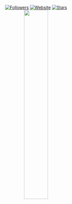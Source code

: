 <p align=center>  
  <a href="https://github.com/zurlyy?tab=followers"><img alt="Followers" src="https://img.shields.io/github/followers/zurlyy?style=for-the-badge&logoColor=ffffff&labelColor=000000&color=000000"></a>
 <a href="https://zurly.me"><img alt="Website" src="https://img.shields.io/website?up_message=zurly.me%20is%20up&up_color=000000&down_message=zurly.me%20is%20down&down_color=FF0000&url=https%3A%2F%2Fzurly.me&style=for-the-badge&labelColor=000000"></a>
  <a href="https://github.com/zurlyy?tab=stars"><img alt="Stars" src="https://img.shields.io/github/stars/zurlyy?style=for-the-badge&logoColor=ffffff&labelColor=000000&color=000000"></a>
 <br>  
<!--   <a href="https://discord.com/users/745631824163766412"><img src="https://api.status.gg/discord/745631824163766412?theme%5Bbackground%5D%5Bprimary%5D=000000&theme%5Bbackground%5D%5Bsecondary%5D=000000&theme%5Btext%5D%5Bprimary%5D=ffffff&theme%5Btext%5D%5Bsecondary%5D=ffffff&theme%5Bseparator%5D=ffffff&theme%5Blogo%5D=000000" width=40%></a> -->
<a href="https://discord.com/users/745631824163766412"><img src="https://lanyard.cnrad.dev/api/745631824163766412?bg=000000&showDisplayName=true&theme=dark&borderRadius=30px&idleMessage=Probably%20doing%20something%20else..." width=40%></a>
</p>
